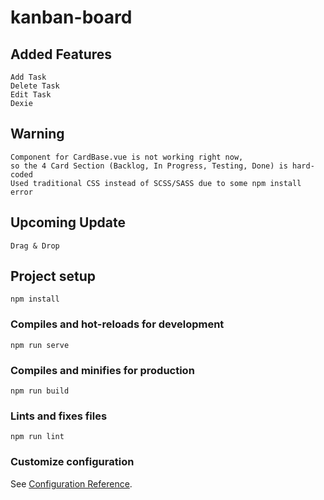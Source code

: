 # kanban-board
## Added Features
```
Add Task
Delete Task
Edit Task
Dexie 
```
## Warning
```
Component for CardBase.vue is not working right now,
so the 4 Card Section (Backlog, In Progress, Testing, Done) is hard-coded
Used traditional CSS instead of SCSS/SASS due to some npm install error
```
## Upcoming Update
```
Drag & Drop
```
## Project setup
```
npm install
```

### Compiles and hot-reloads for development
```
npm run serve
```

### Compiles and minifies for production
```
npm run build
```

### Lints and fixes files
```
npm run lint
```

### Customize configuration
See [Configuration Reference](https://cli.vuejs.org/config/).

